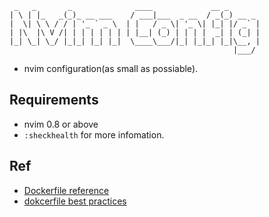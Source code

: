 ```
 _   _       _              ____             __ _
| \ | |_   _(_)_ __ ___    / ___|___  _ __  / _(_) __ _
|  \| \ \ / / | '_ ` _ \  | |   / _ \| '_ \| |_| |/ _` |
| |\  |\ V /| | | | | | | | |__| (_) | | | |  _| | (_| |
|_| \_| \_/ |_|_| |_| |_|  \____\___/|_| |_|_| |_|\__, |
                                                  |___/
```

- nvim configuration(as small as possiable).

## Requirements

- nvim 0.8 or above
- `:sheckhealth` for more infomation.

## Ref

- [Dockerfile reference](https://docs.docker.com/engine/reference/builder/)
- [dokcerfile best practices](https://docs.docker.com/develop/develop-images/dockerfile_best-practices/)
